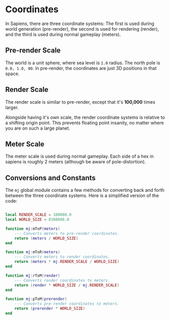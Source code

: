 # Coordinates

In Sapiens, there are three coordinate systems: The first is used during world generation (pre-render), the second is used for rendering (render), and the third is used during normal gameplay (meters).

## Pre-render Scale

The world is a unit sphere, where sea level is `1.0` radius. The north pole is `0.0, 1.0, 00`. In pre-render, the coordinates are just 3D positions in that space.

## Render Scale

The render scale is similar to pre-render, except that it's **100,000** times larger.

Alongside having it's own scale, the render coordinate systems is relative to a shifting origin point. This prevents floating point insanity, no matter where you are on such a large planet.

## Meter Scale

The meter scale is used during normal gameplay. Each side of a hex in sapiens is roughly 2 meters (although be aware of pole-distortion).

## Conversions and Constants

The `mj` global module contains a few methods for converting back and forth between the three coordinate systems. Here is a simplified version of the code:

```lua

local RENDER_SCALE = 100000.0
local WORLD_SIZE = 8388608.0

function mj:mToP(meters)
	--- Converts meters to pre-render coordinates.
	return (meters / WORLD_SIZE)
end

function mj:mToR(meters)
	--- Converts meters to render coordinates.
	return (meters * mj.RENDER_SCALE / WORLD_SIZE)
end

function mj:rToM(render)
	--- Converts render coordinates to meters.
	return (render * WORLD_SIZE / mj.RENDER_SCALE)
end

function mj:pToM(prerender)
	--- Converts pre-render coordinates to meters.
	return (prerender * WORLD_SIZE)
end
```
